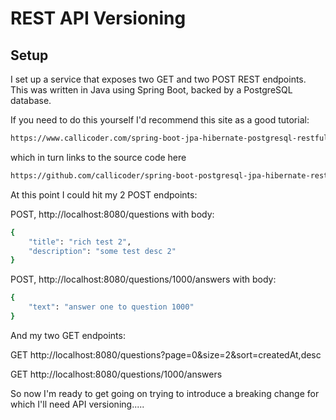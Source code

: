 # REST API Versioning

## Setup
I set up a service that exposes two GET and two POST REST endpoints. This was written in Java using Spring Boot, backed by a PostgreSQL database.

If you need to do this yourself I'd recommend this site as a good tutorial:
```bash
https://www.callicoder.com/spring-boot-jpa-hibernate-postgresql-restful-crud-api-example/
```
which in turn links to the source code here
```bash
https://github.com/callicoder/spring-boot-postgresql-jpa-hibernate-rest-api-demo
```

At this point I could hit my 2 POST endpoints:

POST, http://localhost:8080/questions with body:
```bash
{
	"title": "rich test 2",
	"description": "some test desc 2"
}
```

POST, http://localhost:8080/questions/1000/answers with body:
```bash
{
	"text": "answer one to question 1000"
}
```

And my two GET endpoints:

GET http://localhost:8080/questions?page=0&size=2&sort=createdAt,desc

GET http://localhost:8080/questions/1000/answers

So now I'm ready to get going on trying to introduce a breaking change for which I'll need API versioning.....

